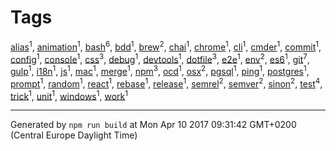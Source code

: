 # Tags

[alias](./alias.md)<sup>1</sup>,
[animation](./animation.md)<sup>1</sup>,
[bash](./bash.md)<sup>6</sup>,
[bdd](./bdd.md)<sup>1</sup>,
[brew](./brew.md)<sup>2</sup>,
[chai](./chai.md)<sup>1</sup>,
[chrome](./chrome.md)<sup>1</sup>,
[cli](./cli.md)<sup>1</sup>,
[cmder](./cmder.md)<sup>1</sup>,
[commit](./commit.md)<sup>1</sup>,
[config](./config.md)<sup>1</sup>,
[console](./console.md)<sup>1</sup>,
[css](./css.md)<sup>3</sup>,
[debug](./debug.md)<sup>1</sup>,
[devtools](./devtools.md)<sup>1</sup>,
[dotfile](./dotfile.md)<sup>3</sup>,
[e2e](./e2e.md)<sup>1</sup>,
[env](./env.md)<sup>2</sup>,
[es6](./es6.md)<sup>1</sup>,
[git](./git.md)<sup>7</sup>,
[gulp](./gulp.md)<sup>1</sup>,
[i18n](./i18n.md)<sup>1</sup>,
[js](./js.md)<sup>1</sup>,
[mac](./mac.md)<sup>1</sup>,
[merge](./merge.md)<sup>1</sup>,
[npm](./npm.md)<sup>3</sup>,
[ocd](./ocd.md)<sup>1</sup>,
[osx](./osx.md)<sup>2</sup>,
[pgsql](./pgsql.md)<sup>1</sup>,
[ping](./ping.md)<sup>1</sup>,
[postgres](./postgres.md)<sup>1</sup>,
[prompt](./prompt.md)<sup>1</sup>,
[random](./random.md)<sup>1</sup>,
[react](./react.md)<sup>1</sup>,
[rebase](./rebase.md)<sup>1</sup>,
[release](./release.md)<sup>1</sup>,
[semrel](./semrel.md)<sup>2</sup>,
[semver](./semver.md)<sup>2</sup>,
[sinon](./sinon.md)<sup>2</sup>,
[test](./test.md)<sup>4</sup>,
[trick](./trick.md)<sup>1</sup>,
[unit](./unit.md)<sup>1</sup>,
[windows](./windows.md)<sup>1</sup>,
[work](./work.md)<sup>1</sup>

---

Generated by `npm run build` at Mon Apr 10 2017 09:31:42 GMT+0200 (Central Europe Daylight Time)